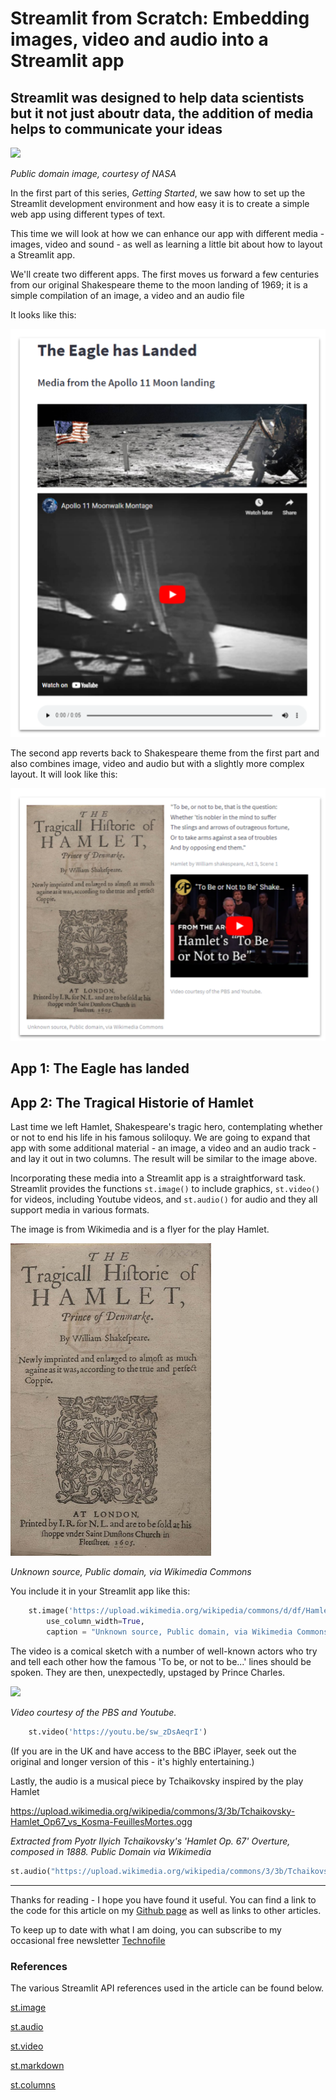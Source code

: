 # Streamlit from Scratch: Embedding images, video and audio into a Streamlit app

## Streamlit was designed to help data scientists but it not just aboutr data, the addition of media helps to communicate your ideas

![](https://www.nasa.gov/sites/default/files/styles/ubernode_alt_horiz/public/images/464487main_AS11-40-5886_full.jpg)

_Public domain image, courtesy of NASA_

In the first part of this series, _Getting Started_, we saw how to set up the Streamlit development environment and how easy it is to create a simple web app using different types of text.

This time we will look at how we can enhance our app with different media - images, video and sound - as well as learning a little bit about how to layout a Streamlit app.

We'll create two different apps. The first moves us forward a few centuries from our original Shakespeare theme to the moon landing of 1969; it is a simple compilation of an image, a video and an audio file

It looks like this:

![](https://github.com/alanjones2/streamlitfromscratch/raw/main/images/eagleappborder.png)

The second app reverts back to Shakespeare theme from the first part and also combines image, video and audio but with a slightly more complex layout. It will look like this:

![](https://github.com/alanjones2/streamlitfromscratch/raw/main/images/shakespearemediaappborder.png)

## App 1: The Eagle has landed

## App 2: The Tragical Historie of Hamlet

Last time we left Hamlet, Shakespeare's tragic hero, contemplating whether or not to end his life in his famous soliloquy. We are going to expand that app with some additional material - an image, a video and an audio track - and lay it out in two columns. The result will be similar to the image above.

Incorporating these media into a Streamlit app is a straightforward task. Streamlit provides the functions ``st.image()`` to include graphics, ``st.video()`` for videos, including Youtube videos, and ``st.audio()`` for audio and they all support media in various formats.

The image is from Wikimedia and is a flyer for the play Hamlet.

![](https://github.com/alanjones2/streamlitfromscratch/raw/main/images/hamletflyer.png)

_Unknown source, Public domain, via Wikimedia Commons_

You include it in your Streamlit app like this:
```` Python
    st.image('https://upload.wikimedia.org/wikipedia/commons/d/df/Hamlet.jpg', 
        use_column_width=True,
        caption = "Unknown source, Public domain, via Wikimedia Commons")
````

The video is a comical sketch with a number of well-known actors who try and tell each other how the famous 'To be, or not to be...' lines should be spoken. They are then, unexpectedly, upstaged by Prince Charles.

![](https://youtu.be/sw_zDsAeqrI)

_Video courtesy of the PBS and Youtube._

```` Python
    st.video('https://youtu.be/sw_zDsAeqrI')
````

(If you are in the UK and have access to the BBC iPlayer, seek out the original and longer version of this - it's highly entertaining.)

Lastly, the audio is a musical piece by Tchaikovsky inspired by the play Hamlet

https://upload.wikimedia.org/wikipedia/commons/3/3b/Tchaikovsky-Hamlet_Op67_vs_Kosma-FeuillesMortes.ogg

_Extracted from Pyotr Ilyich Tchaikovsky's 'Hamlet Op. 67' Overture, composed in 1888. Public Domain via Wikimedia_

```` Python
st.audio("https://upload.wikimedia.org/wikipedia/commons/3/3b/Tchaikovsky-Hamlet_Op67_vs_Kosma-FeuillesMortes.ogg")
````




--- 

Thanks for reading - I hope you have found it useful. You can find a link to the code for this article on my [Github page](alanjones2.github.io) as well as links to other articles.

To keep up to date with what I am doing, you can subscribe to my occasional free newsletter [Technofile](technofile.substack.com)


### References

The various Streamlit API references used in the article can be found below.

[st.image](https://docs.streamlit.io/library/api-reference/media/st.image)

[st.audio](https://docs.streamlit.io/library/api-reference/media/st.audio)

[st.video](https://docs.streamlit.io/library/api-reference/media/st.video)

[st.markdown](https://docs.streamlit.io/library/api-reference/media/st.markdown)

[st.columns](https://docs.streamlit.io/library/api-reference/layout/st.columns)